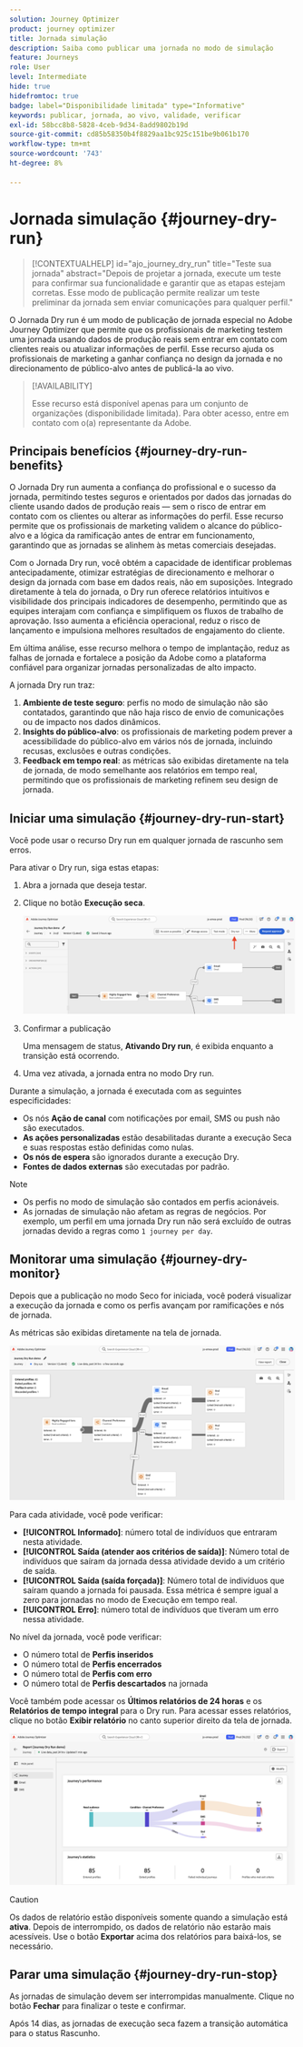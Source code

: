 ```yaml
---
solution: Journey Optimizer
product: journey optimizer
title: Jornada simulação
description: Saiba como publicar uma jornada no modo de simulação
feature: Journeys
role: User
level: Intermediate
hide: true
hidefromtoc: true
badge: label="Disponibilidade limitada" type="Informative"
keywords: publicar, jornada, ao vivo, validade, verificar
exl-id: 58bcc8b8-5828-4ceb-9d34-8add9802b19d
source-git-commit: cd85b58350b4f8829aa1bc925c151be9b061b170
workflow-type: tm+mt
source-wordcount: '743'
ht-degree: 8%

---
```


# Jornada simulação {#journey-dry-run}

>[!CONTEXTUALHELP]
>id="ajo_journey_dry_run"
>title="Teste sua jornada"
>abstract="Depois de projetar a jornada, execute um teste para confirmar sua funcionalidade e garantir que as etapas estejam corretas. Esse modo de publicação permite realizar um teste preliminar da jornada sem enviar comunicações para qualquer perfil."

O Jornada Dry run é um modo de publicação de jornada especial no Adobe Journey Optimizer que permite que os profissionais de marketing testem uma jornada usando dados de produção reais sem entrar em contato com clientes reais ou atualizar informações de perfil.  Esse recurso ajuda os profissionais de marketing a ganhar confiança no design da jornada e no direcionamento de público-alvo antes de publicá-la ao vivo.


>[!AVAILABILITY]
>
>Esse recurso está disponível apenas para um conjunto de organizações (disponibilidade limitada). Para obter acesso, entre em contato com o(a) representante da Adobe.


## Principais benefícios {#journey-dry-run-benefits}

O Jornada Dry run aumenta a confiança do profissional e o sucesso da jornada, permitindo testes seguros e orientados por dados das jornadas do cliente usando dados de produção reais — sem o risco de entrar em contato com os clientes ou alterar as informações do perfil. Esse recurso permite que os profissionais de marketing validem o alcance do público-alvo e a lógica da ramificação antes de entrar em funcionamento, garantindo que as jornadas se alinhem às metas comerciais desejadas.

Com o Jornada Dry run, você obtém a capacidade de identificar problemas antecipadamente, otimizar estratégias de direcionamento e melhorar o design da jornada com base em dados reais, não em suposições. Integrado diretamente à tela do jornada, o Dry run oferece relatórios intuitivos e visibilidade dos principais indicadores de desempenho, permitindo que as equipes interajam com confiança e simplifiquem os fluxos de trabalho de aprovação. Isso aumenta a eficiência operacional, reduz o risco de lançamento e impulsiona melhores resultados de engajamento do cliente.

Em última análise, esse recurso melhora o tempo de implantação, reduz as falhas de jornada e fortalece a posição da Adobe como a plataforma confiável para organizar jornadas personalizadas de alto impacto.

A jornada Dry run traz:

1. **Ambiente de teste seguro**: perfis no modo de simulação não são contatados, garantindo que não haja risco de envio de comunicações ou de impacto nos dados dinâmicos.
1. **Insights do público-alvo**: os profissionais de marketing podem prever a acessibilidade do público-alvo em vários nós de jornada, incluindo recusas, exclusões e outras condições.
1. **Feedback em tempo real**: as métricas são exibidas diretamente na tela de jornada, de modo semelhante aos relatórios em tempo real, permitindo que os profissionais de marketing refinem seu design de jornada.

## Iniciar uma simulação {#journey-dry-run-start}

Você pode usar o recurso Dry run em qualquer jornada de rascunho sem erros.

Para ativar o Dry run, siga estas etapas:

1. Abra a jornada que deseja testar.
1. Clique no botão **Execução seca**.

   ![Iniciar a simulação de jornada](assets/dry-run-button.png)

1. Confirmar a publicação

   Uma mensagem de status, **Ativando Dry run**, é exibida enquanto a transição está ocorrendo.

1. Uma vez ativada, a jornada entra no modo Dry run.

Durante a simulação, a jornada é executada com as seguintes especificidades:

* Os nós **Ação de canal** com notificações por email, SMS ou push não são executados.
* **As ações personalizadas** estão desabilitadas durante a execução Seca e suas respostas estão definidas como nulas.
* **Os nós de espera** são ignorados durante a execução Dry.
  <!--You can override the wait block timeouts, then if you have wait blocks duration longer than allowed dry run journey duration, then that branch will not execute completely.-->
* **Fontes de dados externas** são executadas por padrão.

>[!NOTE]
>
> * Os perfis no modo de simulação são contados em perfis acionáveis.
> * As jornadas de simulação não afetam as regras de negócios. Por exemplo, um perfil em uma jornada Dry run não será excluído de outras jornadas devido a regras como `1 journey per day`.

## Monitorar uma simulação {#journey-dry-monitor}

Depois que a publicação no modo Seco for iniciada, você poderá visualizar a execução da jornada e como os perfis avançam por ramificações e nós de jornada.

As métricas são exibidas diretamente na tela de jornada.

![Monitorar a execução de simulação de jornada](assets/dry-run-metrics.png)

Para cada atividade, você pode verificar:

* **[!UICONTROL Informado]**: número total de indivíduos que entraram nesta atividade.
* **[!UICONTROL Saída (atender aos critérios de saída)]**: Número total de indivíduos que saíram da jornada dessa atividade devido a um critério de saída.
* **[!UICONTROL Saída (saída forçada)]**: Número total de indivíduos que saíram quando a jornada foi pausada. Essa métrica é sempre igual a zero para jornadas no modo de Execução em tempo real.
* **[!UICONTROL Erro]**: número total de indivíduos que tiveram um erro nessa atividade.


No nível da jornada, você pode verificar:

* O número total de **Perfis inseridos**
* O número total de **Perfis encerrados**
* O número total de **Perfis com erro**
* O número total de **Perfis descartados** na jornada

Você também pode acessar os **Últimos relatórios de 24 horas** e os **Relatórios de tempo integral** para o Dry run. Para acessar esses relatórios, clique no botão **Exibir relatório** no canto superior direito da tela de jornada.

![Acessar os relatórios para a execução de simulação de jornada](assets/dry-run-report.png)

>[!CAUTION]
>
> Os dados de relatório estão disponíveis somente quando a simulação está **ativa**.  Depois de interrompido, os dados de relatório não estarão mais acessíveis. Use o botão **Exportar** acima dos relatórios para baixá-los, se necessário.


## Parar uma simulação {#journey-dry-run-stop}

As jornadas de simulação devem ser interrompidas manualmente. Clique no botão **Fechar** para finalizar o teste e confirmar.

Após 14 dias, as jornadas de execução seca fazem a transição automática para o status Rascunho.
